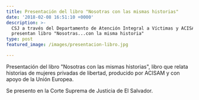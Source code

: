 ```yaml
---
title: Presentación del libro "Nosotras con las mismas historias"
date: '2018-02-08 16:51:10 +0000'
description: >-
  CSJ a través del Departamento de Atención Integral a Víctimas y ACISAM
  presentan libro "Nosotras...con la misma historia"
type: post
featured_image: /images/presentacion-libro.jpg

---
```

Presentación del libro "Nosotras con las mismas historias", libro que relata historias de mujeres privadas de libertad, producido por ACISAM y con apoyo de la Unión Europea.

Se presento en la Corte Suprema de Justicia de El Salvador.
